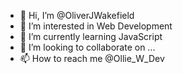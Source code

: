 - 👋 Hi, I’m @OliverJWakefield
- 👀 I’m interested in Web Development
- 🌱 I’m currently learning JavaScript
- 💞️ I’m looking to collaborate on ...
- 📫 How to reach me @Ollie_W_Dev

<!---
OliverJWakefield/OliverJWakefield is a ✨ special ✨ repository because its `README.md` (this file) appears on your GitHub profile.
You can click the Preview link to take a look at your changes.
--->

